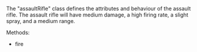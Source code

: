 The "assaultRifle" class defines the attributes and behaviour of the assault rifle.
The assault rifle will have medium damage, a high firing rate, a slight spray, and a medium range.

Methods:
<ul>
  <li>fire</li>
</ul>
